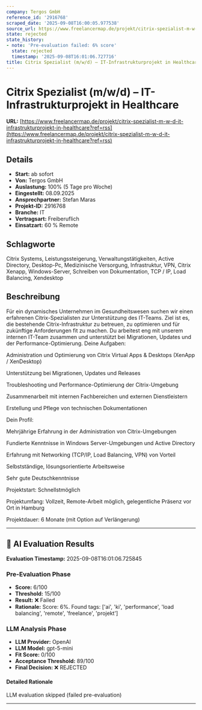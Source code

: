 ```yaml
---
company: Tergos GmbH
reference_id: '2916768'
scraped_date: '2025-09-08T16:00:05.977538'
source_url: https://www.freelancermap.de/projekt/citrix-spezialist-m-w-d-it-infrastrukturprojekt-in-healthcare?ref=rss
state: rejected
state_history:
- note: 'Pre-evaluation failed: 6% score'
  state: rejected
  timestamp: '2025-09-08T16:01:06.727716'
title: Citrix Spezialist (m/w/d) – IT-Infrastrukturprojekt in Healthcare
---
```



# Citrix Spezialist (m/w/d) – IT-Infrastrukturprojekt in Healthcare
**URL:** [https://www.freelancermap.de/projekt/citrix-spezialist-m-w-d-it-infrastrukturprojekt-in-healthcare?ref=rss](https://www.freelancermap.de/projekt/citrix-spezialist-m-w-d-it-infrastrukturprojekt-in-healthcare?ref=rss)
## Details
- **Start:** ab sofort
- **Von:** Tergos GmbH
- **Auslastung:** 100% (5 Tage pro Woche)
- **Eingestellt:** 08.09.2025
- **Ansprechpartner:** Stefan Maras
- **Projekt-ID:** 2916768
- **Branche:** IT
- **Vertragsart:** Freiberuflich
- **Einsatzart:** 60
                                                % Remote

## Schlagworte
Citrix Systems, Leistungssteigerung, Verwaltungstätigkeiten, Active Directory, Desktop-Pc, Medizinische Versorgung, Infrastruktur, VPN, Citrix Xenapp, Windows-Server, Schreiben von Dokumentation, TCP / IP, Load Balancing, Xendesktop

## Beschreibung
Für ein dynamisches Unternehmen im Gesundheitswesen suchen wir einen erfahrenen Citrix-Spezialisten zur Unterstützung des IT-Teams. Ziel ist es, die bestehende Citrix-Infrastruktur zu betreuen, zu optimieren und für zukünftige Anforderungen fit zu machen. Du arbeitest eng mit unserem internen IT-Team zusammen und unterstützt bei Migrationen, Updates und der Performance-Optimierung.
Deine Aufgaben:

Administration und Optimierung von Citrix Virtual Apps & Desktops (XenApp / XenDesktop)

Unterstützung bei Migrationen, Updates und Releases

Troubleshooting und Performance-Optimierung der Citrix-Umgebung

Zusammenarbeit mit internen Fachbereichen und externen Dienstleistern

Erstellung und Pflege von technischen Dokumentationen

Dein Profil:

Mehrjährige Erfahrung in der Administration von Citrix-Umgebungen

Fundierte Kenntnisse in Windows Server-Umgebungen und Active Directory

Erfahrung mit Networking (TCP/IP, Load Balancing, VPN) von Vorteil

Selbstständige, lösungsorientierte Arbeitsweise

Sehr gute Deutschkenntnisse

Projektstart:
Schnellstmöglich

Projektumfang:
Vollzeit, Remote-Arbeit möglich, gelegentliche Präsenz vor Ort in Hamburg

Projektdauer:
6 Monate (mit Option auf Verlängerung)

---

## 🤖 AI Evaluation Results

**Evaluation Timestamp:** 2025-09-08T16:01:06.725845

### Pre-Evaluation Phase
- **Score:** 6/100
- **Threshold:** 15/100
- **Result:** ❌ Failed
- **Rationale:** Score: 6%. Found tags: ['ai', 'ki', 'performance', 'load balancing', 'remote', 'freelance', 'projekt']

### LLM Analysis Phase
- **LLM Provider:** OpenAI
- **LLM Model:** gpt-5-mini
- **Fit Score:** 0/100
- **Acceptance Threshold:** 89/100
- **Final Decision:** ❌ REJECTED

#### Detailed Rationale
LLM evaluation skipped (failed pre-evaluation)

---
